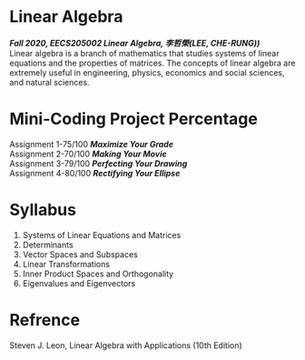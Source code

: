 # Linear Algebra<br/>
***Fall 2020, EECS205002 Linear Algebra, 李哲榮(LEE, CHE-RUNG))***<br/>
Linear algebra is a branch of mathematics that studies systems of linear equations and the properties of matrices. The concepts of linear algebra are extremely useful in engineering, physics, economics and social sciences, and natural sciences.

# Mini-Coding Project Percentage
Assignment 1-75/100 ***Maximize Your Grade***<br/>
Assignment 2-70/100 ***Making Your Movie***<br/>
Assignment 3-79/100 ***Perfecting Your Drawing***<br/>
Assignment 4-80/100 ***Rectifying Your Ellipse***<br/>

# Syllabus
1. Systems of Linear Equations and Matrices
2. Determinants
3. Vector Spaces and Subspaces
4. Linear Transformations
5. Inner Product Spaces and Orthogonality
6. Eigenvalues and Eigenvectors

# Refrence
Steven J. Leon, Linear Algebra with Applications (10th Edition)

